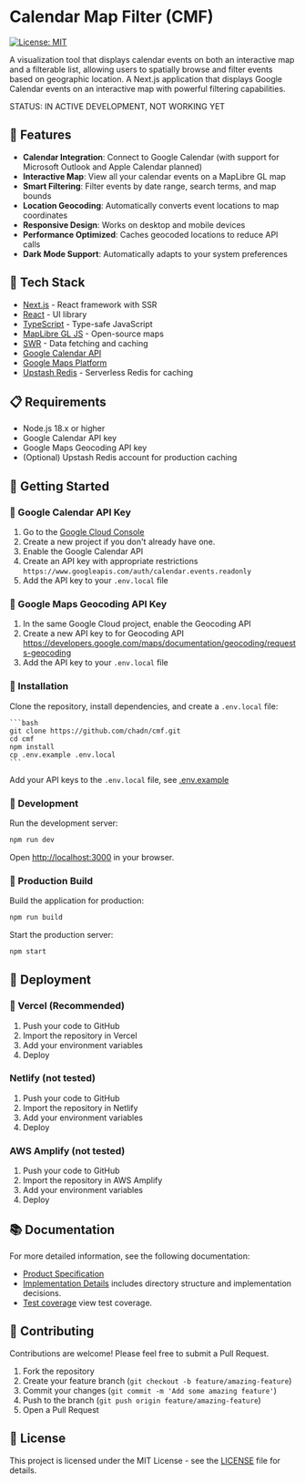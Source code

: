 # Calendar Map Filter (CMF)

[![License: MIT](https://img.shields.io/badge/License-MIT-blue.svg)](https://opensource.org/licenses/MIT)

A visualization tool that displays calendar events on both an interactive map and a filterable list, allowing users to spatially browse and filter events based on geographic location.
A Next.js application that displays Google Calendar events on an interactive map with powerful filtering capabilities.

STATUS: IN ACTIVE DEVELOPMENT, NOT WORKING YET

## 🌟 Features

-   **Calendar Integration**: Connect to Google Calendar (with support for Microsoft Outlook and Apple Calendar planned)
-   **Interactive Map**: View all your calendar events on a MapLibre GL map
-   **Smart Filtering**: Filter events by date range, search terms, and map bounds
-   **Location Geocoding**: Automatically converts event locations to map coordinates
-   **Responsive Design**: Works on desktop and mobile devices
-   **Performance Optimized**: Caches geocoded locations to reduce API calls
-   **Dark Mode Support**: Automatically adapts to your system preferences

## 🔗 Tech Stack

-   [Next.js](https://nextjs.org/) - React framework with SSR
-   [React](https://reactjs.org/) - UI library
-   [TypeScript](https://www.typescriptlang.org/) - Type-safe JavaScript
-   [MapLibre GL JS](https://maplibre.org/) - Open-source maps
-   [SWR](https://swr.vercel.app/) - Data fetching and caching
-   [Google Calendar API](https://developers.google.com/calendar)
-   [Google Maps Platform](https://developers.google.com/maps)
-   [Upstash Redis](https://upstash.com/) - Serverless Redis for caching

## 📋 Requirements

-   Node.js 18.x or higher
-   Google Calendar API key
-   Google Maps Geocoding API key
-   (Optional) Upstash Redis account for production caching

## 🚀 Getting Started

### 🔑 Google Calendar API Key

1. Go to the [Google Cloud Console](https://console.cloud.google.com/)
2. Create a new project if you don't already have one.
3. Enable the Google Calendar API
4. Create an API key with appropriate restrictions
   `https://www.googleapis.com/auth/calendar.events.readonly`
5. Add the API key to your `.env.local` file

### 🔑 Google Maps Geocoding API Key

1. In the same Google Cloud project, enable the Geocoding API
2. Create a new API key to for Geocoding API
   https://developers.google.com/maps/documentation/geocoding/requests-geocoding
3. Add the API key to your `.env.local` file

### 🔧 Installation

Clone the repository, install dependencies, and create a `.env.local` file:

    ```bash
    git clone https://github.com/chadn/cmf.git
    cd cmf
    npm install
    cp .env.example .env.local
    ```

Add your API keys to the `.env.local` file, see [.env.example](.env.example)

### 🔧 Development

Run the development server:

```bash
npm run dev
```

Open [http://localhost:3000](http://localhost:3000) in your browser.

### 🔧 Production Build

Build the application for production:

```bash
npm run build
```

Start the production server:

```bash
npm start
```

## 🚢 Deployment

### 🚀 Vercel (Recommended)

1. Push your code to GitHub
2. Import the repository in Vercel
3. Add your environment variables
4. Deploy

### Netlify (not tested)

1. Push your code to GitHub
2. Import the repository in Netlify
3. Add your environment variables
4. Deploy

### AWS Amplify (not tested)

1. Push your code to GitHub
2. Import the repository in AWS Amplify
3. Add your environment variables
4. Deploy

## 📚 Documentation

For more detailed information, see the following documentation:

-   [Product Specification](docs/product.md)
-   [Implementation Details](docs/Implementation.md) includes directory structure and implementation decisions.
-   [Test coverage](docs/tests.md) view test coverage.

## 🤝 Contributing

Contributions are welcome! Please feel free to submit a Pull Request.

1. Fork the repository
2. Create your feature branch (`git checkout -b feature/amazing-feature`)
3. Commit your changes (`git commit -m 'Add some amazing feature'`)
4. Push to the branch (`git push origin feature/amazing-feature`)
5. Open a Pull Request

## 📄 License

This project is licensed under the MIT License - see the [LICENSE](LICENSE) file for details.
